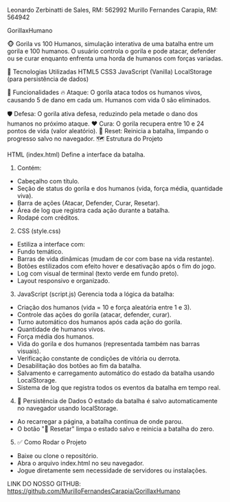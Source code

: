 Leonardo Zerbinatti de Sales, RM: 562992
Murillo Fernandes Carapia, RM: 564942

GorillaxHumano

🐵 Gorila vs 100 Humanos, simulação interativa de uma batalha entre um gorila e 100 humanos. O usuário controla o gorila e pode atacar, defender ou se curar enquanto enfrenta uma horda de humanos com forças variadas.

🚀 Tecnologias Utilizadas
HTML5
CSS3
JavaScript (Vanilla)
LocalStorage (para persistência de dados)

🎯 Funcionalidades
🔥 Ataque: O gorila ataca todos os humanos vivos, causando 5 de dano em cada um. Humanos com vida 0 são eliminados.

🛡️ Defesa: O gorila ativa defesa, reduzindo pela metade o dano dos humanos no próximo ataque.
❤️ Cura: O gorila recupera entre 10 e 24 pontos de vida (valor aleatório).
🔄 Reset: Reinicia a batalha, limpando o progresso salvo no navegador.
🗺️ Estrutura do Projeto

HTML (index.html)
Define a interface da batalha.

1) Contém:
- Cabeçalho com título.
- Seção de status do gorila e dos humanos (vida, força média, quantidade viva).
- Barra de ações (Atacar, Defender, Curar, Resetar).
- Área de log que registra cada ação durante a batalha.
- Rodapé com créditos.

2) CSS (style.css)
- Estiliza a interface com:
- Fundo temático.
- Barras de vida dinâmicas (mudam de cor com base na vida restante).
- Botões estilizados com efeito hover e desativação após o fim do jogo.
- Log com visual de terminal (texto verde em fundo preto).
- Layout responsivo e organizado.

3) JavaScript (script.js)
Gerencia toda a lógica da batalha:

- Criação dos humanos (vida = 10 e força aleatória entre 1 e 3).
- Controle das ações do gorila (atacar, defender, curar).
- Turno automático dos humanos após cada ação do gorila.
- Quantidade de humanos vivos.
- Força média dos humanos.
- Vida do gorila e dos humanos (representada também nas barras visuais).
- Verificação constante de condições de vitória ou derrota.
- Desabilitação dos botões ao fim da batalha.
- Salvamento e carregamento automático do estado da batalha usando LocalStorage.
- Sistema de log que registra todos os eventos da batalha em tempo real.

4) 💾 Persistência de Dados
O estado da batalha é salvo automaticamente no navegador usando localStorage.

- Ao recarregar a página, a batalha continua de onde parou.
- O botão "🔄 Resetar" limpa o estado salvo e reinicia a batalha do zero.

5) ✅ Como Rodar o Projeto
- Baixe ou clone o repositório.
- Abra o arquivo index.html no seu navegador.
- Jogue diretamente sem necessidade de servidores ou instalações.


LINK DO NOSSO GITHUB: https://github.com/MurilloFernandesCarapia/GorillaxHumano
